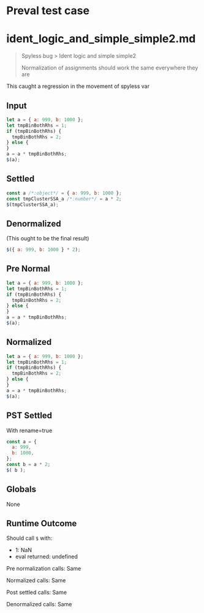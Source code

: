 # Preval test case

# ident_logic_and_simple_simple2.md

> Spyless bug > Ident logic and simple simple2
>
> Normalization of assignments should work the same everywhere they are

This caught a regression in the movement of spyless var

## Input

`````js filename=intro
let a = { a: 999, b: 1000 };
let tmpBinBothRhs = 1;
if (tmpBinBothRhs) {
  tmpBinBothRhs = 2;
} else {
}
a = a * tmpBinBothRhs;
$(a);
`````

## Settled


`````js filename=intro
const a /*:object*/ = { a: 999, b: 1000 };
const tmpClusterSSA_a /*:number*/ = a * 2;
$(tmpClusterSSA_a);
`````

## Denormalized
(This ought to be the final result)

`````js filename=intro
$({ a: 999, b: 1000 } * 2);
`````

## Pre Normal


`````js filename=intro
let a = { a: 999, b: 1000 };
let tmpBinBothRhs = 1;
if (tmpBinBothRhs) {
  tmpBinBothRhs = 2;
} else {
}
a = a * tmpBinBothRhs;
$(a);
`````

## Normalized


`````js filename=intro
let a = { a: 999, b: 1000 };
let tmpBinBothRhs = 1;
if (tmpBinBothRhs) {
  tmpBinBothRhs = 2;
} else {
}
a = a * tmpBinBothRhs;
$(a);
`````

## PST Settled
With rename=true

`````js filename=intro
const a = {
  a: 999,
  b: 1000,
};
const b = a * 2;
$( b );
`````

## Globals

None

## Runtime Outcome

Should call `$` with:
 - 1: NaN
 - eval returned: undefined

Pre normalization calls: Same

Normalized calls: Same

Post settled calls: Same

Denormalized calls: Same
